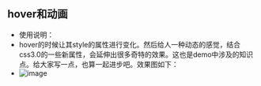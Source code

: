 ## hover和动画
- 使用说明：
- hover的时候让其style的属性进行变化。然后给人一种动态的感觉，结合css3.0的一些新属性，会延伸出很多奇特的效果。这也是demo中涉及的知识点。给大家写一点，也算一起进步吧。效果图如下：
- ![image](https://github.com/zhanghuiqi205/CSS3.0--Effects-collection/blob/master/1000%E7%A7%8D%E4%B8%8D%E9%94%99%E7%9A%84%E6%A0%B7%E5%BC%8F%E6%94%B6%E9%9B%86%E5%92%8C%E5%88%B6%E4%BD%9C/%E7%AC%AC%E4%BA%8C%E7%A7%8D%20hover%E6%95%88%E6%9E%9C/image/demo.jpg)
